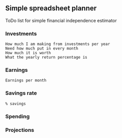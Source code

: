 
## Simple spreadsheet planner
ToDo list for simple financial independence estimator

### Investments 
    How much I am making from investments per year
	Need how much put in every month
	How much it is worth 
	What the yearly return percentage is

### Earnings
    Earnings per month
    
### Savings rate
    % savings
    
### Spending

### Projections



